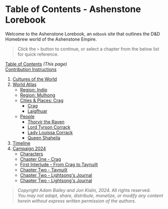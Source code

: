 # Table of Contents - Ashenstone Lorebook

Welcome to the Ashenstone Lorebook, an `mdbook` site that outlines the D&D Homebrew world of the Ashenstone Empire.

> Click the `>` button to continue, or select a chapter from the below list for quick reference.

[Table of Contents](SUMMARY.md) _(This page)_    
[Contribution Instructions](contribution_instructions.md)  

1. [Cultures of the World](./1-0-world_cultures.md)
2. [World Atlas](./2-0-world_atlas.md)
    - [Region: Indip](./2-1a-region_indip.md)
    - [Region: Mulhong](./2-1b-region_mulhong.md)
    - [Cities & Places: Crag](./2-2a-city_crag.md)
        - [Crag](./2-2a-city_crag.md)
        - [Laigfhuar](./2-2b-city-Laigfhuar.md)
    - [People](./2-3-0-People_master.md)
        - [Thorvir the Raven](./2-3-1-Thorvir_the_Raven.md)
        - [Lord Tyrson Corrack](./2-3-2-Lord_Corrack.md)
        - [Lady Louissa Corrack](./2-3-3-Lady_Corrack.md)
        - [Queen Shaheila](./2-3-4-Queen_Shaheila.md)        
3. [Timeline](./3-Timeline.md)
4. [Campaign 2024](./99-0-campaign_2024.md)
    - [Characters](./99-1-characters.md)
    - [Chapter One - Crag](./99-2-ch1-synopsis.md)
    - [First Interlude - From Crag to Taynuilt](./99-2-ch1ch2-interlude-synopsis.md)
    - [Chapter Two - Taynuilt](./99-2-ch2-synopsis.md)
    - [Chapter Two - Lightsong's Journal](./99-2-LJ-ch2-i.md)
    - [Chapter Two - Lightsong's Journal](./99-2-LJ-ch2-ii.md)

> _Copyright Adam Bailey and Jon Kislin, 2024._ All rights reserved.   
> _You may not adapt, share, distribute, monetize, or modify any content herein without express written permission of the authors._
